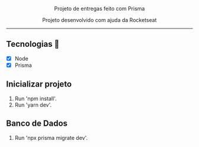 <p align="center">
   Projeto de entregas feito com Prisma
</p>
<p align="center"> Projeto desenvolvido com ajuda da Rocketseat </p>
<hr>


## Tecnologias 🚀 

- [x] Node
- [x] Prisma

## Inicializar projeto

1. Run 'npm install'.<br />
2. Run 'yarn dev'. <br />

## Banco de Dados

1. Run 'npx prisma migrate dev'.<br />